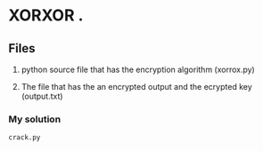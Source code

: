 # XORXOR .

## Files

1. python source file that has the encryption algorithm (xorrox.py)


2. The file that has the an encrypted output and the ecrypted key (output.txt)



### My solution 

```
crack.py
```